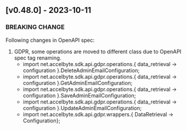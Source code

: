 <a name="v0.48.0"></a>
## [v0.48.0] - 2023-10-11

### BREAKING CHANGE

Following changes in OpenAPI spec:

1. GDPR, some operations are moved to different class due to OpenAPI spec tag renaming.
   - import net.accelbyte.sdk.api.gdpr.operations.{ data_retrieval -> configuration }.DeleteAdminEmailConfiguration; 
   - import net.accelbyte.sdk.api.gdpr.operations.{ data_retrieval -> configuration }.GetAdminEmailConfiguration; 
   - import net.accelbyte.sdk.api.gdpr.operations.{ data_retrieval -> configuration }.SaveAdminEmailConfiguration; 
   - import net.accelbyte.sdk.api.gdpr.operations.{ data_retrieval -> configuration }.UpdateAdminEmailConfiguration; 
   - import net.accelbyte.sdk.api.gdpr.wrappers.{ DataRetrieval -> Configuration};

